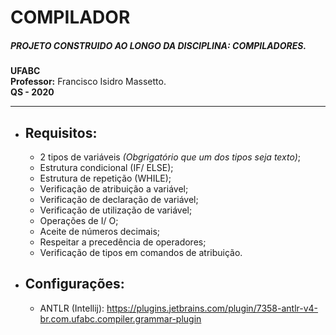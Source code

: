 # COMPILADOR 
##### PROJETO CONSTRUIDO AO LONGO DA DISCIPLINA: COMPILADORES.
**UFABC**\
**Professor:** Francisco Isidro Massetto.\
**QS - 2020**
***
- Requisitos:
    -
    - 2 tipos de variáveis *(Obgrigatório que um dos tipos seja texto)*;
    - Estrutura condicional (IF/ ELSE);
    - Estrutura de repetição (WHILE);
    - Verificação de atribuição a variável;
    - Verificação de declaração de variável;
    - Verificação de utilização de variável;
    - Operações de I/ O;
    - Aceite de números decimais;
    - Respeitar a precedência de operadores;
    - Verificação de tipos em comandos de atribuição.
    
- Configurações:
    - 
    - ANTLR (Intellij): https://plugins.jetbrains.com/plugin/7358-antlr-v4-br.com.ufabc.compiler.grammar-plugin
